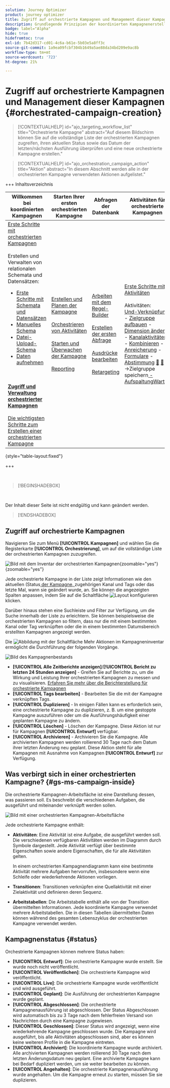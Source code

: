 ```yaml
---
solution: Journey Optimizer
product: journey optimizer
title: Zugriff auf orchestrierte Kampagnen und Management dieser Kampagnen
description: Grundlegende Prinzipien der koordinierten Kampagnenerstellung mit Adobe Journey Optimizer
badge: label="Alpha"
hide: true
hidefromtoc: true
exl-id: 7b42d317-cd01-4c6a-b61e-5b03e5a8ff3c
source-git-commit: 1a9ea09fcbf304b1649a5ae88da34bd209e9ac8b
workflow-type: tm+mt
source-wordcount: '723'
ht-degree: 21%

---
```


# Zugriff auf orchestrierte Kampagnen und Management dieser Kampagnen {#orchestrated-campaign-creation}

>[!CONTEXTUALHELP]
>id="ajo_targeting_workflow_list"
>title="Orchestrierte Kampagne"
>abstract="Auf diesem Bildschirm können Sie auf die vollständige Liste der orchestrierten Kampagnen zugreifen, ihren aktuellen Status sowie das Datum der letzten/nächsten Ausführung überprüfen und eine neue orchestrierte Kampagne erstellen."

>[!CONTEXTUALHELP]
>id="ajo_orchestration_campaign_action"
>title="Aktion"
>abstract="In diesem Abschnitt werden alle in der orchestrierten Kampagne verwendeten Aktionen aufgelistet."

+++ Inhaltsverzeichnis

| Willkommen bei koordinierten Kampagnen | Starten Ihrer ersten orchestrierten Kampagne | Abfragen der Datenbank | Aktivitäten für orchestrierte Kampagnen |
|---|---|---|---|
| [Erste Schritte mit orchestrierten Kampagnen](gs-orchestrated-campaigns.md)<br/><br/>Erstellen und Verwalten von relationalen Schemata und Datensätzen:</br> <ul><li>[Erste Schritte mit Schemata und Datensätzen](gs-schemas.md)</li><li>[Manuelles Schema](manual-schema.md)</li><li>[Datei-Upload-Schema](file-upload-schema.md)</li><li>[Daten aufnehmen](ingest-data.md)</li></ul><br/><br/><b>[Zugriff und Verwaltung orchestrierter Kampagnen](access-manage-orchestrated-campaigns.md)</b><br/><br/>[Die wichtigsten Schritte zum Erstellen einer orchestrierten Kampagne](gs-campaign-creation.md) | [Erstellen und Planen der Kampagne](create-orchestrated-campaign.md)<br/><br/>[Orchestrieren von Aktivitäten](orchestrate-activities.md)<br/><br/>[ Starten und Überwachen der Kampagne](start-monitor-campaigns.md)<br/><br/>[Reporting](reporting-campaigns.md) | [Arbeiten mit dem Regel-Builder](orchestrated-rule-builder.md)<br/><br/>[Erstellen der ersten Abfrage](build-query.md)<br/><br/>[Ausdrücke bearbeiten](edit-expressions.md)<br/><br/>[Retargeting](retarget.md) | [Erste Schritte mit Aktivitäten](activities/about-activities.md)<br/><br/>Aktivitäten:<br/>[Und-Verknüpfung](activities/and-join.md) - [Zielgruppe aufbauen](activities/build-audience.md) - [Dimension ändern](activities/change-dimension.md) - [Kanalaktivitäten](activities/channels.md) - [Kombinieren](activities/combine.md) - [Anreicherung](activities/deduplication.md) - [Formulare](activities/enrichment.md) - [Abstimmung](activities/fork.md) [&#128279;](activities/reconciliation.md) [&#128279;](activities/save-audience.md) [&#128279;](activities/split.md) ->Zielgruppe speichern[ -AufspaltungWarten](activities/wait.md) |

{style="table-layout:fixed"}

+++

<br/>

>[!BEGINSHADEBOX]

</br>

Der Inhalt dieser Seite ist nicht endgültig und kann geändert werden.

>[!ENDSHADEBOX]

## Zugriff auf orchestrierte Kampagnen

Navigieren Sie zum Menü **[!UICONTROL Kampagnen]** und wählen Sie die Registerkarte **[!UICONTROL Orchestrierung]**, um auf die vollständige Liste der orchestrierten Kampagnen zuzugreifen.

![Bild mit dem Inventar der orchestrierten Kampagnen](assets/inventory.png){zoomable="yes"}{zoomable="yes"}

Jede orchestrierte Kampagne in der Liste zeigt Informationen wie den aktuellen (Status[ der Kampagne, ](#status) zugehörigen Kanal und Tags oder das letzte Mal, wann sie geändert wurde, an. Sie können die angezeigten Spalten anpassen, indem Sie auf die Schaltfläche ![Layout konfigurieren](assets/do-not-localize/inventory-configure-layout.svg) klicken.

Darüber hinaus stehen eine Suchleiste und Filter zur Verfügung, um die Suche innerhalb der Liste zu erleichtern. Sie können beispielsweise die orchestrierten Kampagnen so filtern, dass nur die mit einem bestimmten Kanal oder Tag verknüpften oder die in einem bestimmten Datumsbereich erstellten Kampagnen angezeigt werden.

Die ![Abbildung mit der Schaltfläche Mehr Aktionen](assets/do-not-localize/rule-builder-icon-more.svg) im Kampagneninventar ermöglicht die Durchführung der folgenden Vorgänge.

![Bild des Kampagnenbestands](assets/inventory-actions.png)

* **[!UICONTROL Alle Zeitberichte anzeigen]**/**[!UICONTROL Bericht zu letzten 24 Stunden anzeigen]** - Greifen Sie auf Berichte zu, um die Wirkung und Leistung Ihrer orchestrierten Kampagnen zu messen und zu visualisieren. [Erfahren Sie mehr über die Berichterstellung für orchestrierte Kampagnen](../orchestrated/reporting-campaigns.md)
* **[!UICONTROL Tags bearbeiten]** - Bearbeiten Sie die mit der Kampagne verknüpften Tags.
* **[!UICONTROL Duplizieren]** - In einigen Fällen kann es erforderlich sein, eine orchestrierte Kampagne zu duplizieren, z. B. um eine gestoppte Kampagne auszuführen oder um die Ausführungshäufigkeit einer geplanten Kampagne zu ändern.
* **[!UICONTROL Löschen]** - Löschen der Kampagne. Diese Aktion ist nur für Kampagnen **[!UICONTROL Entwurf]** verfügbar.
* **[!UICONTROL Archivieren]** - Archivieren Sie die Kampagne. Alle archivierten Kampagnen werden rollierend 30 Tage nach dem Datum ihrer letzten Änderung neu geplant. Diese Aktion steht für alle Kampagnen mit Ausnahme von Kampagnen **[!UICONTROL Entwurf]** zur Verfügung.

## Was verbirgt sich in einer orchestrierten Kampagne? {#gs-ms-campaign-inside}

Die orchestrierte Kampagnen-Arbeitsfläche ist eine Darstellung dessen, was passieren soll. Es beschreibt die verschiedenen Aufgaben, die ausgeführt und miteinander verknüpft werden sollen.

![Bild mit einer orchestrierten Kampagnen-Arbeitsfläche](assets/canvas-example.png)

Jede orchestrierte Kampagne enthält:

* **Aktivitäten**: Eine Aktivität ist eine Aufgabe, die ausgeführt werden soll. Die verschiedenen verfügbaren Aktivitäten werden im Diagramm durch Symbole dargestellt. Jede Aktivität verfügt über bestimmte Eigenschaften sowie andere Eigenschaften, die für alle Aktivitäten gelten.

  In einem orchestrierten Kampagnendiagramm kann eine bestimmte Aktivität mehrere Aufgaben hervorrufen, insbesondere wenn eine Schleife oder wiederkehrende Aktionen vorliegen.

* **Transitionen**: Transitionen verknüpfen eine Quellaktivität mit einer Zielaktivität und definieren deren Sequenz.

* **Arbeitstabellen**: Die Arbeitstabelle enthält alle von der Transition übermittelten Informationen. Jede koordinierte Kampagne verwendet mehrere Arbeitstabellen. Die in diesen Tabellen übermittelten Daten können während des gesamten Lebenszyklus der orchestrierten Kampagne verwendet werden.

## Kampagnenstatus {#status}

Orchestrierte Kampagnen können mehrere Status haben:

* **[!UICONTROL Entwurf]**: Die orchestrierte Kampagne wurde erstellt. Sie wurde noch nicht veröffentlicht.
* **[!UICONTROL Veröffentlichen]**: Die orchestrierte Kampagne wird veröffentlicht.
* **[!UICONTROL Live]**: Die orchestrierte Kampagne wurde veröffentlicht und wird ausgeführt.
* **[!UICONTROL Geplant]**: Die Ausführung der orchestrierten Kampagne wurde geplant.
* **[!UICONTROL Abgeschlossen]**: Die orchestrierte Kampagnenausführung ist abgeschlossen. Der Status Abgeschlossen wird automatisch bis zu 3 Tage nach dem fehlerfreien Versand von Nachrichten durch eine Kampagne zugewiesen.
* **[!UICONTROL Geschlossen]**: Dieser Status wird angezeigt, wenn eine wiederkehrende Kampagne geschlossen wurde. Die Kampagne wird ausgeführt, bis alle Aktivitäten abgeschlossen sind, aber es können keine weiteren Profile in die Kampagne eintreten.
* **[!UICONTROL Archiviert]**: Die koordinierte Kampagne wurde archiviert. Alle archivierten Kampagnen werden rollierend 30 Tage nach dem letzten Änderungsdatum neu geplant. Eine archivierte Kampagne kann bei Bedarf dupliziert werden, um sie weiter bearbeiten zu können.
* **[!UICONTROL Angehalten]**: Die orchestrierte Kampagnenausführung wurde angehalten. Um die Kampagne erneut zu starten, müssen Sie sie duplizieren.
